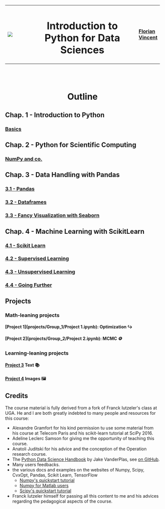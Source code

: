 <table>
<tr>
<td width=15%><img src="./img/UGA.png"></img></td>
<td><center><h1>Introduction to Python for Data Sciences</h1></center></td>
<td width=15%><a href="https://www.univ-grenoble-alpes.fr/florian-vincent-1307498.kjsp" style="font-size: 16px; font-weight: bold">Florian Vincent</a> </td>
</tr>
</table>
<br/><br/> <center><h1> Outline </h1></center>


## Chap. 1 - Introduction to Python

### [Basics](1_Basics.ipynb)

## Chap. 2 - Python for Scientific Computing

### [NumPy and co.](2_Numpy_and_co.ipynb)


## Chap. 3 - Data Handling with Pandas

### [3.1 - Pandas](3-1_Pandas.ipynb)
### [3.2 - Dataframes](3-2_Dataframes.ipynb)
### [3.3 - Fancy Visualization with Seaborn](3-3_Fancy_Visualization_with_Seaborn.ipynb)

## Chap. 4 - Machine Learning with ScikitLearn

### [4.1 - Scikit Learn](4-1_Scikit_Learn.ipynb)
### [4.2 - Supervised Learning](4-2_Supervised_Learning.ipynb)
### [4.3 - Unsupervised Learning](4-3_Unsupervised_Learning.ipynb)
### [4.4 - Going Further](4-4_Going_Further.ipynb)

## Projects

### Math-leaning projects

#### [Project 1](projects/Group_1/Project 1.ipynb): Optimization ↪
#### [Project 2](projects/Group_2/Project 2.ipynb): MCMC 🪙

### Learning-leaning projects

#### [Project 3](projects/Group_3/Project_3.ipynb) Text 📚
#### [Project 4](projects/Group_4/Project_4.ipynb) Images 🖼

## Credits

The course material is fully derived from a fork of Franck Iutzeler's class at UGA.
He and I are both greatly indebted to many people and resources for this course:
* Alexandre Gramfort for his kind permission tu use some material from his course at Telecom Paris and his scikit-learn tutorial at SciPy 2016.
* Adeline Leclerc Samson for giving me the opportunity of teaching this course.
* Anatoli Juditski for his advice and the conception of the Operation research course.
* The [Python Data Science Handbook](http://shop.oreilly.com/product/0636920034919.do) by Jake VanderPlas, see [on GitHub](https://github.com/jakevdp/PythonDataScienceHandbook).
* Many users feedbacks.
* the various docs and examples on the websites of Numpy, Scipy, CvxOpt, Pandas, Scikit Learn, TensorFlow
    * [Numpy's quickstart tutorial](https://docs.scipy.org/doc/numpy-dev/user/quickstart.html)
    * [Numpy for Matlab users](https://docs.scipy.org/doc/numpy-dev/user/numpy-for-matlab-users.html)
    * [Scipy's quickstart tutorial](https://docs.scipy.org/doc/scipy-dev/user/quickstart.html)
* Franck Iutzeler himself for passing all this content to me and his advices regarding the pedagogical aspects of the course.
